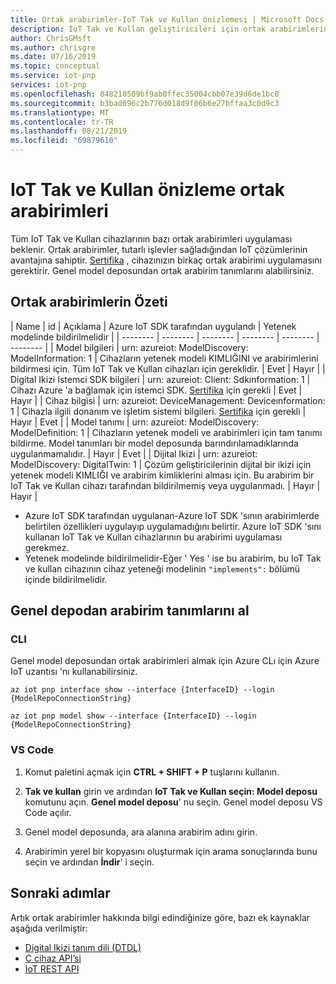 ```yaml
---
title: Ortak arabirimler-IoT Tak ve Kullan önizlemesi | Microsoft Docs
description: IoT Tak ve Kullan geliştiricileri için ortak arabirimlerin açıklaması
author: ChrisGMsft
ms.author: chrisgre
ms.date: 07/16/2019
ms.topic: conceptual
ms.service: iot-pnp
services: iot-pnp
ms.openlocfilehash: 848210509bf9ab0ffec35004cbb07e39d6de1bc0
ms.sourcegitcommit: b3bad696c2b776d018d9f06b6e27bffaa3c0d9c3
ms.translationtype: MT
ms.contentlocale: tr-TR
ms.lasthandoff: 08/21/2019
ms.locfileid: "69879610"
---
```

# <a name="iot-plug-and-play-preview-common-interfaces"></a>IoT Tak ve Kullan önizleme ortak arabirimleri

Tüm IoT Tak ve Kullan cihazlarının bazı ortak arabirimleri uygulaması beklenir. Ortak arabirimler, tutarlı işlevler sağladığından IoT çözümlerinin avantajına sahiptir. [Sertifika](tutorial-build-device-certification.md) , cihazınızın birkaç ortak arabirimi uygulamasını gerektirir. Genel model deposundan ortak arabirim tanımlarını alabilirsiniz.

## <a name="summary-of-common-interfaces"></a>Ortak arabirimlerin Özeti

| Name | id | Açıklama | Azure IoT SDK tarafından uygulandı | Yetenek modelinde bildirilmelidir |
| -------- | -------- | -------- | -------- | -------- | -------- |
| Model bilgileri | urn: azureiot: ModelDiscovery: ModelInformation: 1 | Cihazların yetenek modeli KIMLIĞINI ve arabirimlerini bildirmesi için. Tüm IoT Tak ve Kullan cihazları için gereklidir. | Evet | Hayır |
| Digital Ikizi Istemci SDK bilgileri | urn: azureiot: Client: Sdkınformation: 1 | Cihazı Azure 'a bağlamak için istemci SDK. [Sertifika](tutorial-build-device-certification.md) için gerekli | Evet | Hayır |
| Cihaz bilgisi | urn: azureiot: DeviceManagement: Deviceınformation: 1 | Cihazla ilgili donanım ve işletim sistemi bilgileri. [Sertifika](tutorial-build-device-certification.md) için gerekli | Hayır | Evet |
| Model tanımı | urn: azureiot: ModelDiscovery: ModelDefinition: 1 | Cihazların yetenek modeli ve arabirimleri için tam tanımı bildirme. Model tanımları bir model deposunda barındırılamadıklarında uygulanmamalıdır. | Hayır | Evet |
| Dijital Ikizi | urn: azureiot: ModelDiscovery: DigitalTwin: 1 | Çözüm geliştiricilerinin dijital bir ikizi için yetenek modeli KIMLIĞI ve arabirim kimliklerini alması için. Bu arabirim bir IoT Tak ve Kullan cihazı tarafından bildirilmemiş veya uygulanmadı. | Hayır | Hayır |

- Azure IoT SDK tarafından uygulanan-Azure IoT SDK 'sının arabirimlerde belirtilen özellikleri uygulayıp uygulamadığını belirtir. Azure IoT SDK 'sını kullanan IoT Tak ve Kullan cihazlarının bu arabirimi uygulaması gerekmez.
- Yetenek modelinde bildirilmelidir-Eğer ' Yes ' ise bu arabirim, bu IoT Tak ve kullan cihazının cihaz yeteneği modelinin `"implements":` bölümü içinde bildirilmelidir.

## <a name="retrieve-interface-definitions-from-the-public-repository"></a>Genel depodan arabirim tanımlarını al

### <a name="cli"></a>CLI

Genel model deposundan ortak arabirimleri almak için Azure CLı için Azure IoT uzantısı 'nı kullanabilirsiniz.

```cmd/sh
az iot pnp interface show --interface {InterfaceID} --login {ModelRepoConnectionString}
```

```cmd/sh
az iot pnp model show --interface {InterfaceID} --login {ModelRepoConnectionString}
```

### <a name="vs-code"></a>VS Code

1. Komut paletini açmak için **CTRL + SHIFT + P** tuşlarını kullanın.

1. **Tak ve kullan** girin ve ardından **IoT Tak ve Kullan seçin: Model deposu** komutunu açın. **Genel model deposu**' nu seçin. Genel model deposu VS Code açılır.

1. Genel model deposunda, ara alanına arabirim adını girin.

1. Arabirimin yerel bir kopyasını oluşturmak için arama sonuçlarında bunu seçin ve ardından **İndir**' i seçin.

## <a name="next-steps"></a>Sonraki adımlar

Artık ortak arabirimler hakkında bilgi edindiğinize göre, bazı ek kaynaklar aşağıda verilmiştir:

- [Digital Ikizi tanım dili (DTDL)](https://aka.ms/DTDL)
- [C cihaz API’si](https://docs.microsoft.com/azure/iot-hub/iot-c-sdk-ref/)
- [IoT REST API](https://docs.microsoft.com/rest/api/iothub/device)
